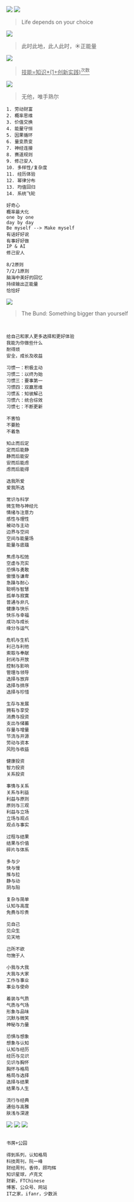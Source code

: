 
![](https://github.com/user-attachments/assets/6640cd8e-2589-4e2d-a1d2-934cbb68b04f)
![](https://github.com/user-attachments/assets/0f48b149-d3fa-4164-9a71-6e353c2cfa74)
> Life depends on your choice

![](https://github.com/user-attachments/assets/91e3dc4e-a7be-45fb-9e61-c6f2ff8b0399)
> 此时此地，此人此时，☀️正能量

![](https://github.com/user-attachments/assets/b7ddc0b5-fdaa-4100-81bd-2d398f4b8dd1)
> <ins>技能=知识*(1+创新实践)<sup>次数</sup></ins>

![](https://github.com/user-attachments/assets/e93b8b41-0bf7-4414-b980-ee073ada7c22)
> 无他，唯手熟尔


```底层逻辑
1. 劳动财富
2. 概率思维
3. 价值交换
4. 能量守恒
5. 因果循环
6. 量变质变
7. 神经连接
8. 赛道规则
9. 修己安人
10. 多样性/复杂度
11. 经历体验
12. 幂律分布
13. 均值回归
14. 系统飞轮

好奇心
概率最大化
one by one
day by day
Be myself --> Make myself
有话好好说
有事好好做
IP & AI
修己安人

8/2原则
7/2/1原则
脑海中美好的回忆
持续输出正能量
恰恰好

```

![](https://github.com/user-attachments/assets/aae45f76-2f58-45a7-83cc-719fc8ff009c)
> The Bund: Something bigger than yourself


```体系化


给自己和家人更多选择和更好体验
我能为你做些什么
耐得烦
安全，成长及收益

习惯一：积极主动
习惯二：以终为始
习惯三：要事第一
习惯四：双赢思维
习惯五：知彼解己
习惯六：统合综效
习惯七：不断更新

不害怕
不要脸
不着急

知止而后定
定而后能静
静而后能安
安而后能虑
虑而后能得

选我所爱
爱我所选

常识与科学
微生物与神经元
情绪与注意力
感性与理性
被动与主动
边界与空间
空间与能量场
能量与底蕴

焦虑与松弛
空虚与充实
恐惧与勇敢
傲慢与谦卑
急躁与耐心
聪明与智慧
孤单与寂寞
普通与非凡
健康与快乐
快乐与幸福
成功与成长
缘分与运气

危机与生机
利己与利他
索取与奉献
封闭与开放
控制与影响
管理与领导
选择与放弃
选择与排序
选择与珍惜

生存与发展
拥有与享受
消费与投资
支出与储蓄
存量与增量
节流与开源
劳动与资本
风险与收益

健康投资
智力投资
关系投资

事情与关系
关系与利益
利益与原则
原则与三观
利益与立场
立场与观点
观点与事实

过程与结果
结果与价值
碎片与体系

多与少
快与慢
推与拉
静与动
阴与阳

复杂与简单
认知与高度
免费与珍贵

见自己
见众生
见天地

己所不欲
勿施于人

小我与大我
大我与大家
工作与事业
事业与使命

着装与气质
气质与气场
形象与品味
沉默与微笑
神秘与力量

恐惧与想象
想象与认知
认知与经历
经历与见识
见识与胸怀
胸怀与格局
格局与选择
选择与结果
结果与人生

流行与经典
通俗与高雅
肤浅与深邃

```

![](https://github.com/user-attachments/assets/f9bd7352-15ad-4a5c-9587-503514fa90b5)
![](https://github.com/user-attachments/assets/5195c1cc-c6b9-4e34-bc27-6eae15263fa9)
![](https://github.com/user-attachments/assets/b8f149a0-fa12-465f-b3a1-2b09d71ab67c)


```周报

书房+公园

得到系列，认知格局
科技周刊，阮一峰
财经周刊，香帅，顾均辉
知识星球，卢克文
财新，FTChinese
博客、公众号、网站
IT之家，ifanr，少数派

```

